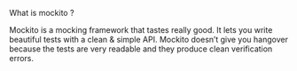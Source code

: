 

What is  mockito ?


Mockito is a mocking framework that tastes really good. It lets you write beautiful tests with a clean & simple API. Mockito doesn’t give you hangover because the tests are very readable and they produce clean verification errors.



